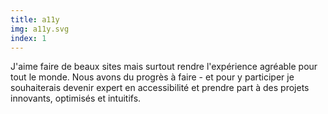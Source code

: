 ```yaml
---
title: a11y
img: a11y.svg
index: 1
---
```


J'aime faire de beaux sites mais surtout rendre l'expérience agréable pour tout le monde. Nous avons du progrès à faire - et pour y participer je souhaiterais devenir expert en accessibilité et prendre part à des projets innovants, optimisés et intuitifs.

